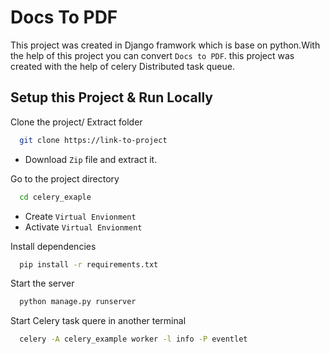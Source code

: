 
# Docs To PDF

This project was created in Django framwork which is base on python.With the help of this project you can convert ```Docs to PDF```.
this project was created with the help of celery Distributed task queue.

## Setup this Project & Run Locally

Clone the project/ Extract folder

```bash
  git clone https://link-to-project
```
* Download ```Zip``` file and extract it.

Go to the project directory

```bash
  cd celery_exaple
```
* Create ```Virtual Envionment```
* Activate ```Virtual Envionment```

Install dependencies

```bash
  pip install -r requirements.txt
```

Start the server

```bash
  python manage.py runserver
```

Start Celery task quere in another terminal
```bash
  celery -A celery_example worker -l info -P eventlet
```


